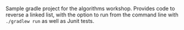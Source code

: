 Sample gradle project for the algorithms workshop.  Provides code to reverse a linked list, with the option to run from the command line with `./gradlew run` as well as Junit tests.
